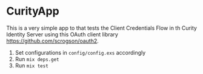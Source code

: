 # CurityApp

This is a very simple app to that tests the Client Credentials Flow in th Curity Identity Server using this OAuth client library https://github.com/scrogson/oauth2.

1. Set configurations in `config/config.exs` accordingly
2. Run `mix deps.get`
3. Run `mix test`